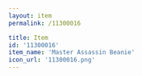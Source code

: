 ```yaml
---
layout: item
permalink: /11300016

title: Item
id: '11300016'
item_name: 'Master Assassin Beanie'
icon_url: '11300016.png'
---
```

